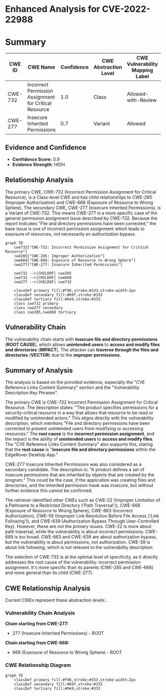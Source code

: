 # Enhanced Analysis for CVE-2022-22988

# Summary
| CWE ID | CWE Name | Confidence | CWE Abstraction Level | CWE Vulnerability Mapping Label | CWE-Vulnerability Mapping Notes |
|---|---|---|---|---|---|
| CWE-732 | Incorrect Permission Assignment for Critical Resource | 1.0 | Class | Allowed-with-Review | Primary CWE |
| CWE-277 | Insecure Inherited Permissions | 0.7 | Variant | Allowed | Secondary Candidate |

## Evidence and Confidence

*   **Confidence Score:** 0.9
*   **Evidence Strength:** HIGH

## Relationship Analysis
The primary CWE, CWE-732 (Incorrect Permission Assignment for Critical Resource), is a Class-level CWE and has child relationships to CWE-285 (Improper Authorization) and CWE-668 (Exposure of Resource to Wrong Sphere). The secondary CWE, CWE-277 (Insecure Inherited Permissions), is a Variant of CWE-732. This means CWE-277 is a more specific case of the general permission assignment issue described by CWE-732. Because the report indicates "File and directory permissions have been corrected," the base issue is one of incorrect permission assignment which leads to exposure of resources, not necessarily an authorization bypass.
```mermaid
graph TD
    cwe732["CWE-732: Incorrect Permission Assignment for Critical Resource"]
    cwe285["CWE-285: Improper Authorization"]
    cwe668["CWE-668: Exposure of Resource to Wrong Sphere"]
    cwe277["CWE-277: Insecure Inherited Permissions"]

    cwe732 -->|CHILDOF| cwe285
    cwe732 -->|CHILDOF| cwe668
    cwe277 -->|CHILDOF| cwe732

    classDef primary fill:#f96,stroke:#333,stroke-width:2px
    classDef secondary fill:#69f,stroke:#333
    classDef tertiary fill:#9e9,stroke:#333
    class cwe732 primary
    class cwe277 secondary
    class cwe285,cwe668 tertiary
```

## Vulnerability Chain
The vulnerability chain starts with **insecure file and directory permissions** (**ROOT CAUSE**), which allows **unintended users** to **access and modify files and directories** (**IMPACT**). The attacker can **traverse through the files and directories** (**VECTOR**) due to the **improper permissions**.

## Summary of Analysis
The analysis is based on the provided evidence, especially the "CVE Reference Links Content Summary" section and the "Vulnerability Description Key Phrases".

The primary CWE is CWE-732 Incorrect Permission Assignment for Critical Resource. The description states: "The product specifies permissions for a security-critical resource in a way that allows that resource to be read or modified by unintended actors." This aligns directly with the vulnerability description, which mentions "File and directory permissions have been corrected to prevent unintended users from modifying or accessing resources." The **root cause** is the **incorrect permission assignment**, and the impact is the ability of **unintended users** to **access and modify files**. The "CVE Reference Links Content Summary" also supports this, stating that the **root cause** is "**insecure file and directory permissions** within the EdgeRover Desktop App."

CWE-277 Insecure Inherited Permissions was also considered as a secondary candidate. The description is: "A product defines a set of insecure permissions that are inherited by objects that are created by the program." This could be the case, if the application was creating files and directories, and the inherited permission mask was insecure, but without further evidence this cannot be confirmed.

The retriever identified other CWEs such as CWE-22 (Improper Limitation of a Pathname to a Restricted Directory ('Path Traversal')), CWE-668 (Exposure of Resource to Wrong Sphere), CWE-863 (Incorrect Authorization), CWE-59 (Improper Link Resolution Before File Access ('Link Following')), and CWE-639 (Authorization Bypass Through User-Controlled Key). However, these are not the primary issues. CWE-22 is more about path traversal, while the vulnerability is about incorrect permissions. CWE-668 is too broad. CWE-863 and CWE-639 are about authorization bypass, but the vulnerability is about permissions, not authorization. CWE-59 is about link following, which is not relevant to the vulnerability description.

The selection of CWE-732 is at the optimal level of specificity, as it directly addresses the root cause of the vulnerability: incorrect permission assignment. It's more specific than its parents (CWE-285 and CWE-668) and more general than its child (CWE-277).


## CWE Relationship Analysis

Current CWEs represent these abstraction levels: .


### Vulnerability Chain Analysis

**Chain starting from CWE-277:**
- 277 (Insecure Inherited Permissions) - ROOT


**Chain starting from CWE-668:**
- 668 (Exposure of Resource to Wrong Sphere) - ROOT



### CWE Relationship Diagram

```mermaid
graph TD
    classDef primary fill:#f96,stroke:#333,stroke-width:2px
    classDef secondary fill:#69f,stroke:#333
    classDef tertiary fill:#9e9,stroke:#333
```